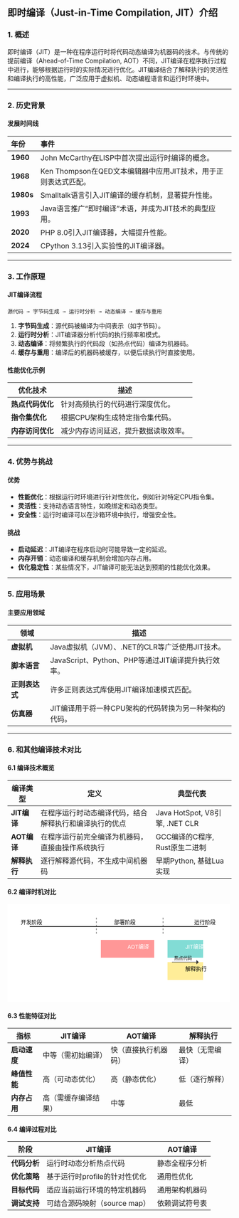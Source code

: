 ## 即时编译（Just-in-Time Compilation, JIT）介绍

### 1. 概述

即时编译（JIT）是一种在程序运行时将代码动态编译为机器码的技术。与传统的提前编译（Ahead-of-Time Compilation, AOT）不同，JIT编译在程序执行过程中进行，能够根据运行时的实际情况进行优化。JIT编译结合了解释执行的灵活性和编译执行的高性能，广泛应用于虚拟机、动态编程语言和运行时环境中。

---

### 2. 历史背景

#### 发展时间线

| 年份      | 事件                                                         |
| :--------- | :------------------------------------------------------------ |
| **1960**  | John McCarthy在LISP中首次提出运行时编译的概念。              |
| **1968**  | Ken Thompson在QED文本编辑器中应用JIT技术，用于正则表达式匹配。 |
| **1980s** | Smalltalk语言引入JIT编译的缓存机制，显著提升性能。           |
| **1993**  | Java语言推广“即时编译”术语，并成为JIT技术的典型应用。        |
| **2020**  | PHP 8.0引入JIT编译器，大幅提升性能。                         |
| **2024**  | CPython 3.13引入实验性的JIT编译器。                          |

---

### 3. 工作原理

#### JIT编译流程

```plaintext
源代码 → 字节码生成 → 运行时分析 → 动态编译 → 缓存与重用
```

1. **字节码生成**：源代码被编译为中间表示（如字节码）。
2. **运行时分析**：JIT编译器分析代码的执行频率和模式。
3. **动态编译**：将频繁执行的代码段（如热点代码）编译为机器码。
4. **缓存与重用**：编译后的机器码被缓存，以便后续执行时直接使用。

#### 性能优化示例

| 优化技术         | 描述                                 |
| ---------------- | ------------------------------------ |
| **热点代码优化** | 针对高频执行的代码进行深度优化。     |
| **指令集优化**   | 根据CPU架构生成特定指令集代码。      |
| **内存访问优化** | 减少内存访问延迟，提升数据读取效率。 |

---

### 4. 优势与挑战

#### 优势

- **性能优化**：根据运行时环境进行针对性优化，例如针对特定CPU指令集。
- **灵活性**：支持动态语言特性，如晚绑定和动态类型。
- **安全性**：运行时编译可以在沙箱环境中执行，增强安全性。

#### 挑战

- **启动延迟**：JIT编译在程序启动时可能导致一定的延迟。
- **内存开销**：动态编译和缓存机制会增加内存占用。
- **优化稳定性**：某些情况下，JIT编译可能无法达到预期的性能优化效果。

---

### 5. 应用场景

#### 主要应用领域

| 领域           | 描述                                                   |
| -------------- | ------------------------------------------------------ |
| **虚拟机**     | Java虚拟机（JVM）、.NET的CLR等广泛使用JIT技术。        |
| **脚本语言**   | JavaScript、Python、PHP等通过JIT编译提升执行效率。     |
| **正则表达式** | 许多正则表达式库使用JIT编译加速模式匹配。              |
| **仿真器**     | JIT编译用于将一种CPU架构的代码转换为另一种架构的代码。 |

---

### 6. 和其他编译技术对比

#### 6.1 编译技术概览

| **编译类型** | **定义**                                               | **典型代表**                   |
| ------------ | ------------------------------------------------------ | ------------------------------ |
| **JIT编译**  | 在程序运行时动态编译代码，结合解释执行和编译执行的优点 | Java HotSpot, V8引擎, .NET CLR |
| **AOT编译**  | 在程序运行前完全编译为机器码，直接由操作系统执行       | GCC编译的C程序, Rust原生二进制 |
| **解释执行** | 逐行解释源代码，不生成中间机器码                       | 早期Python, 基础Lua实现        |

#### 6.2 编译时机对比

<div width="100%" style="overflow-x: auto;">
    <svg width="500" height="220" xmlns="http://www.w3.org/2000/svg">
    <!-- 白色背景矩形 -->
    <rect width="100%" height="100%" fill="white"/>
    <!-- 时间轴 -->
    <line x1="50" y1="50" x2="450" y2="50" stroke="#333" stroke-width="2"/>
    <text x="30" y="45" font-size="12">开发阶段</text>
    <text x="240" y="45" font-size="12">部署阶段</text>
    <text x="420" y="45" font-size="12">运行阶段</text>
    <!-- 阶段分隔线 -->
    <line x1="200" y1="30" x2="200" y2="70" stroke="#333" stroke-width="1" stroke-dasharray="4"/>
    <line x1="350" y1="30" x2="350" y2="70" stroke="#333" stroke-width="1" stroke-dasharray="4"/>
    <!-- AOT编译 -->
    <rect x="210" y="80" width="120" height="40" fill="#FF6B6B" opacity="0.7"/>
    <text x="270" y="100" font-size="12" fill="white">AOT编译</text>
    <!-- JIT编译 -->
    <rect x="360" y="80" width="80" height="40" fill="#4ECDC4" opacity="0.7"/>
    <text x="400" y="100" font-size="12" fill="white">JIT编译</text>
    <!-- 解释执行 -->
    <rect x="360" y="130" width="80" height="40" fill="#FFE66D" opacity="0.7"/>
    <text x="400" y="150" font-size="12">解释执行</text>
    <!-- JIT与解释执行的关系箭头 -->
    <line x1="370" y1="130" x2="430" y2="130" stroke="#333" stroke-width="1"/>
    <polygon points="430,130 425,125 425,135" fill="#333"/>
    <text x="375" y="125" font-size="10">热点代码</text>
    </svg>
</div>

#### 6.3 性能特征对比

| **指标**       | **JIT编译**                  | **AOT编译**                  | **解释执行**                |
|----------------|------------------------------|------------------------------|---------------------------|
| **启动速度**   | 中等（需初始编译）            | 快（直接执行机器码）          | 最快（无需编译）           |
| **峰值性能**   | 高（可动态优化）              | 高（静态优化）                | 低（逐行解释）             |
| **内存占用**   | 高（需缓存编译结果）          | 中等                          | 最低                      |

#### 6.4 编译过程对比

| **阶段**         | **JIT编译**                              | **AOT编译**                            |
|------------------|------------------------------------------|----------------------------------------|
| **代码分析**     | 运行时动态分析热点代码                    | 静态全程序分析                          |
| **优化策略**     | 基于运行时profile的针对性优化             | 通用性优化                              |
| **目标代码**     | 适应当前运行环境的特定机器码              | 通用架构机器码                          |
| **调试支持**     | 可结合源码映射（source map）              | 依赖调试符号表                          |
